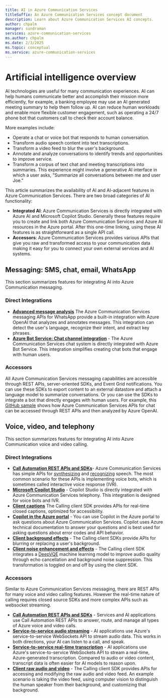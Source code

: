 ```yaml
---
title: AI in Azure Communication Services
titleSuffix: An Azure Communication Services concept document
description: Learn about Azure Communication Services AI concepts.
author: chpalm
manager: sundraman
services: azure-communication-services
ms.author: chpalm
ms.date: 2/3/2025
ms.topic: conceptual
ms.service: azure-communication-services
---
```


# Artificial intelligence overview

AI technologies are useful for many communication experiences. AI can help humans communicate better and accomplish their mission more efficiently, for example, a banking employee may use an AI generated meeting summary to help them follow up. AI can reduce human workloads and enable more flexible customer engagement, such as operating a 24/7 phone bot that customers call to check their account balance.

More examples include:
- Operate a chat or voice bot that responds to human conversation.
- Transform audio speech content into text transcriptions.
- Transform a video feed to blur the user's background.
- Annotate and analyze conversations to identify trends and opportunities to improve service.
- Transform a corpus of text chat and meeting transcriptions into summaries. This experience might involve a generative AI interface in which a user asks, "Summarize all conversations between me and user Joe."

This article summarizes the availability of AI and AI-adjacent features in Azure Communication Services. There are two broad categories of AI functionality:

- **Integrated AI**: Azure Communication Services is directly integrated with Azure AI and Microsoft Copilot Studio. Generally these features require you to create and link both Azure Communication Services and Azure AI resources in the Azure portal. After this one-time linking, using these AI features is as straightforward as a single API call.
- **Accessors**: Azure Communication Services provides various APIs that give you raw and transformed access to your communication data making it easy for you to connect your own external services and AI systems. 

## Messaging: SMS, chat, email, WhatsApp

This section summarizes features for integrating AI into Azure Communication messaging. 

### Direct Integrations 

- **[Advanced message analysis](../concepts/advanced-messaging/message-analysis/message-analysis.md)** The Azure Communication Services messaging APIs for WhatsApp provide a built-in integration with Azure OpenAI that analyzes and annotates messages. This integration can detect the user's language, recognize their intent, and extract key phrases. 
- **[Azure Bot Service: Chat channel integration](../quickstarts/chat/quickstart-botframework-integration.md)** - The Azure Communication Services chat system is directly integrated with Azure Bot Service. This integration simplifies creating chat bots that engage with human users.

### Accessors
All Azure Communication Services messaging capabilities are accessible through REST APIs, server-oriented SDKs, and Event Grid notifications. You can use these SDKs to export content to an external datastore and attach a language model to summarize conversations. Or you can use the SDKs to integrate a bot that directly engages with human users. For example, this [GitHub sample](https://github.com/Azure-Samples/communication-services-javascript-quickstarts/tree/main/chat-nlp-analysis) shows how Azure Communication Services APIs for chat can be accessed through REST APIs and then analyzed by Azure OpenAI.

## Voice, video, and telephony

This section summarizes features for integrating AI into Azure Communication voice and video calling. 

### Direct Integrations 

- **[Call Automation REST APIs and SDKs](../concepts/call-automation/call-automation.md)**- Azure Communication Services has simple APIs for [synthesizing](../concepts/call-automation/play-action.md) and [recognizing](../concepts/call-automation/recognize-action.md) speech. The most common scenario for these APIs is implementing voice bots, which is sometimes called interactive voice response (IVR).
- **[Microsoft Copilot Studio](/microsoft-copilot-studio/voice-overview)** - Copilot Studio is directly integrated with Azure Communication Services telephony. This integration is designed for voice bots and IVR.
- **[Client captions](../concepts/voice-video-calling/closed-captions.md)** The Calling client SDK provides APIs for real-time closed captions, optimized for accessibility.
- **[Copilot in the Azure portal](/azure/communication-services/concepts/voice-video-calling/call-diagnostics#copilot-in-azure-for-call-diagnostics)** - You can use Copilot in the Azure portal to ask questions about Azure Communication Services. Copilot uses Azure technical documentation to answer your questions and is best used for asking questions about error codes and API behavior.
- **[Client background effects](../quickstarts/voice-video-calling/get-started-video-effects.md?pivots=platform-web)** -  The Calling client SDKs provide APIs for blurring or replacing a user's background.
- **[Client noise enhancement and effects](../tutorials/audio-quality-enhancements/add-noise-supression.md?pivots=platform-web)** -  The Calling client SDK integrates a [DeepVQE](https://arxiv.org/abs/2306.03177) machine learning model to improve audio quality through echo cancellation and background noise suppression. This transformation is toggled on and off by using the client SDK.

### Accessors
Similar to Azure Communication Services messaging, there are REST APIs for many voice and video calling features. However the real-time nature of calling requires closed source SDKs and more complex APIs such as websocket streaming.

- **[Call Automation REST APIs and SDKs](../concepts/call-automation/call-automation.md)** - Services and AI applications  use Call Automation REST APIs to answer, route, and manage all types of Azure voice and video calls.
- **[Service-to-service audio streaming](../concepts/call-automation/audio-streaming-concept.md)** - AI applications use Azure's service-to-service WebSockets API to stream audio data. This works in both directions, your AI can listen to a call, and speak.
- **[Service-to-service real-time transcription](../concepts/call-automation/real-time-transcription.md)** - AI applications use Azure's service-to-service WebSockets API to stream a real-time, Azure-generated transcription. Compared to audio or video content, transcript data is often easier for AI models to reason upon.
- **[Client raw audio and video](../concepts/voice-video-calling/media-access.md)** - The Calling client SDK provides APIs for accessing and modifying the raw audio and video feed. An example scenario is taking the video feed, using computer vision to distinguish the human speaker from their background, and customizing that background.
